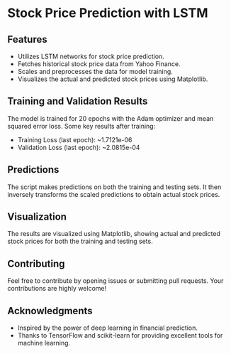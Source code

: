 # Stock Price Prediction with LSTM


## Features

- Utilizes LSTM networks for stock price prediction.
- Fetches historical stock price data from Yahoo Finance.
- Scales and preprocesses the data for model training.
- Visualizes the actual and predicted stock prices using Matplotlib.

## Training and Validation Results

The model is trained for 20 epochs with the Adam optimizer and mean squared error loss. Some key results after training:

- Training Loss (last epoch): ~1.7121e-06
- Validation Loss (last epoch): ~2.0815e-04

## Predictions

The script makes predictions on both the training and testing sets. It then inversely transforms the scaled predictions to obtain actual stock prices.

## Visualization

The results are visualized using Matplotlib, showing actual and predicted stock prices for both the training and testing sets.

## Contributing

Feel free to contribute by opening issues or submitting pull requests. Your contributions are highly welcome!



## Acknowledgments

- Inspired by the power of deep learning in financial prediction.
- Thanks to TensorFlow and scikit-learn for providing excellent tools for machine learning.

